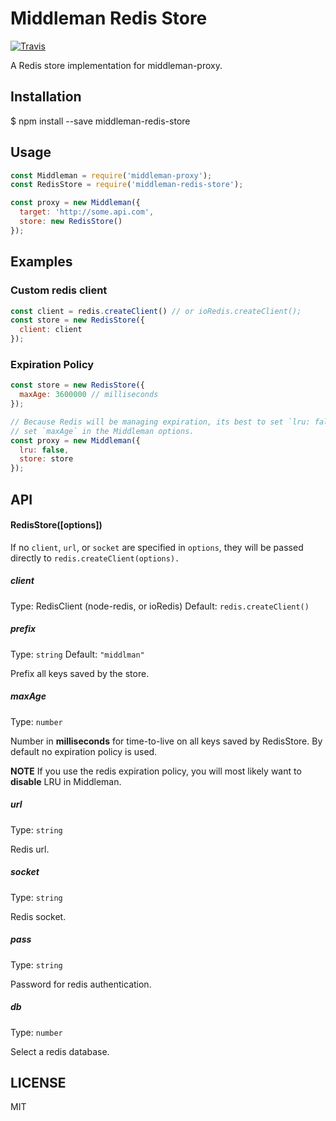 # Middleman Redis Store
  [![Travis][travis-image]][travis-url]

A Redis store implementation for middleman-proxy.

## Installation
$ npm install --save middleman-redis-store

## Usage
```js
const Middleman = require('middleman-proxy');
const RedisStore = require('middleman-redis-store');

const proxy = new Middleman({
  target: 'http://some.api.com',
  store: new RedisStore()
});
```

## Examples

### Custom redis client
```js
const client = redis.createClient() // or ioRedis.createClient();
const store = new RedisStore({
  client: client
});
```

### Expiration Policy
```js
const store = new RedisStore({
  maxAge: 3600000 // milliseconds
});

// Because Redis will be managing expiration, its best to set `lru: false` and NOT
// set `maxAge` in the Middleman options.
const proxy = new Middleman({
  lru: false,
  store: store
});
```

## API
#### RedisStore([options])
If no `client`, `url`, or `socket` are specified in `options`, they will be passed
directly to `redis.createClient(options).`

##### client
Type: RedisClient (node-redis, or ioRedis)
Default: `redis.createClient()`
##### prefix
Type: `string`
Default: `"middlman"`

Prefix all keys saved by the store.
##### maxAge
Type: `number`

Number in **milliseconds** for time-to-live on all keys saved by RedisStore. By
default no expiration policy is used.

**NOTE** If you use the redis expiration policy, you will most likely want to **disable**
LRU in Middleman.
##### url
Type: `string`

Redis url.
##### socket
Type: `string`

Redis socket.

##### pass
Type: `string`

Password for redis authentication.

##### db
Type: `number`

Select a redis database.

## LICENSE
MIT

[travis-image]: https://travis-ci.org/Nindaff/middleman-redis-store.svg?branch=master
[travis-url]: https://travis-ci.org/Nindaff/middleman-redis-store
